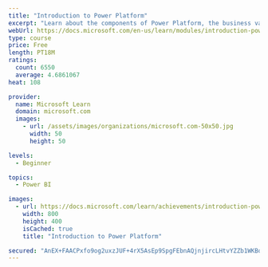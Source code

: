 ```yaml
---
title: "Introduction to Power Platform"
excerpt: "Learn about the components of Power Platform, the business value for customers, and security of the technology."
webUrl: https://docs.microsoft.com/en-us/learn/modules/introduction-power-platform/
type: course
price: Free
length: PT18M
ratings:
  count: 6550
  average: 4.6861067
heat: 108

provider:
  name: Microsoft Learn
  domain: microsoft.com
  images:
    - url: /assets/images/organizations/microsoft.com-50x50.jpg
      width: 50
      height: 50

levels:
  - Beginner

topics:
  - Power BI

images:
  - url: https://docs.microsoft.com/learn/achievements/introduction-power-platform-social.png
    width: 800
    height: 400
    isCached: true
    title: "Introduction to Power Platform"

secured: "AnEX+FAACPxfo9og2uxzJUF+4rX5AsEp9SpgFEbnAQjnjircLHtvYZZb1WKBq91iM0pYnQh01bFYYJqxvyIIym7ivrqsgifTmGOXYlxx6p5ktL4aFwH6crfLCMYX/S11nWLTtacQhlm5fRjCB+YwPAzfWFE4DYGPetBpj2BdW/ys2Zp3cmvyC4YduHqUH6RCZgWIsJ+n5/XKOVu9fUJ69WsFbqvne0kl1TqXnK8Wc8Uo3OCSVi78jv7C2xrJmxxqSFVk28jVuHnvPeHpbuDXBYhdp0FKYP9gVHfcIPHBNmXcbdyzpXk29FsttBYNK4mZMn0uSFHSzPalvYmgWqY859z0x+TmiLxxxaBqjDuV+3FzWcMqSy9O8J2lBCY78a/fDKahD7bKLionk8hLHyz/mg==;SfPhD2S2QotOXjsA7wQcRQ=="
---
```


